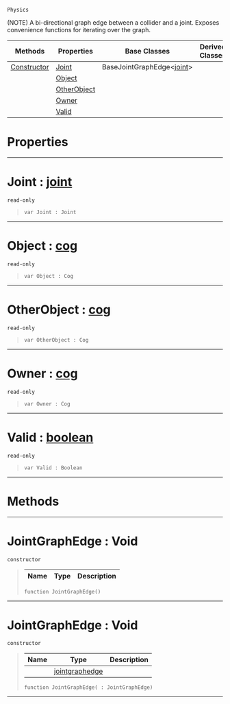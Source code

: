  `Physics`

(NOTE) A bi-directional graph edge between a collider and a joint. Exposes convenience functions for iterating over the graph.

|Methods|Properties|Base Classes|Derived Classes|
|---|---|---|---|
|[ Constructor](https://github.com/ZilchEngine/ZilchDocs/blob/master/code_reference/class_reference/jointgraphedge.md#jointgraphedge-void)|[ Joint](https://github.com/ZilchEngine/ZilchDocs/blob/master/code_reference/class_reference/jointgraphedge.md#joint-zilch-engine-docume)|BaseJointGraphEdge<[joint](https://github.com/ZilchEngine/ZilchDocs/blob/master/code_reference/class_reference/joint.md)>| |
| |[ Object](https://github.com/ZilchEngine/ZilchDocs/blob/master/code_reference/class_reference/jointgraphedge.md#object-zilch-engine-docum)| | |
| |[ OtherObject](https://github.com/ZilchEngine/ZilchDocs/blob/master/code_reference/class_reference/jointgraphedge.md#otherobject-zilch-engine)| | |
| |[ Owner](https://github.com/ZilchEngine/ZilchDocs/blob/master/code_reference/class_reference/jointgraphedge.md#owner-zilch-engine-docume)| | |
| |[ Valid](https://github.com/ZilchEngine/ZilchDocs/blob/master/code_reference/class_reference/jointgraphedge.md#valid-zilch-engine-docume)| | |


 #  Properties


---  
 #  Joint : [joint](https://github.com/ZilchEngine/ZilchDocs/blob/master/code_reference/class_reference/joint.md)

 `read-only`

> 
> ``` lang=cpp, name=Nada
> var Joint : Joint


---  
 #  Object : [cog](https://github.com/ZilchEngine/ZilchDocs/blob/master/code_reference/class_reference/cog.md)

 `read-only`

> 
> ``` lang=cpp, name=Nada
> var Object : Cog


---  
 #  OtherObject : [cog](https://github.com/ZilchEngine/ZilchDocs/blob/master/code_reference/class_reference/cog.md)

 `read-only`

> 
> ``` lang=cpp, name=Nada
> var OtherObject : Cog


---  
 #  Owner : [cog](https://github.com/ZilchEngine/ZilchDocs/blob/master/code_reference/class_reference/cog.md)

 `read-only`

> 
> ``` lang=cpp, name=Nada
> var Owner : Cog


---  
 #  Valid : [boolean](https://github.com/ZilchEngine/ZilchDocs/blob/master/code_reference/nada_base_types/boolean.md)

 `read-only`

> 
> ``` lang=cpp, name=Nada
> var Valid : Boolean


---  
 #  Methods


---  
 #  JointGraphEdge : Void

 `constructor`

> 
> |Name|Type|Description|
> |---|---|---|
> ``` lang=cpp, name=Nada
> function JointGraphEdge()
> ``` 


---  
 #  JointGraphEdge : Void

 `constructor`

> 
> |Name|Type|Description|
> |---|---|---|
> ||[jointgraphedge](https://github.com/ZilchEngine/ZilchDocs/blob/master/code_reference/class_reference/jointgraphedge.md)| |
> ``` lang=cpp, name=Nada
> function JointGraphEdge( : JointGraphEdge)
> ``` 


---  
 

 